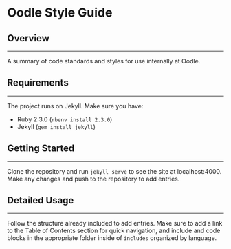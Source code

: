 # Oodle Style Guide

## Overview
-----------
A summary of code standards and styles for use internally at Oodle.

## Requirements
---------------
The project runs on Jekyll. Make sure you have:

- Ruby 2.3.0 (`rbenv install 2.3.0`)
- Jekyll (`gem install jekyll`)

## Getting Started
------------------
Clone the repository and run `jekyll serve` to see the site at localhost:4000. Make any changes and push to the repository to add entries.

## Detailed Usage
-----------------
Follow the structure already included to add entries. Make sure to add a link to the Table of Contents section for quick navigation, and include and code blocks in the appropriate folder inside of `includes` organized by language.